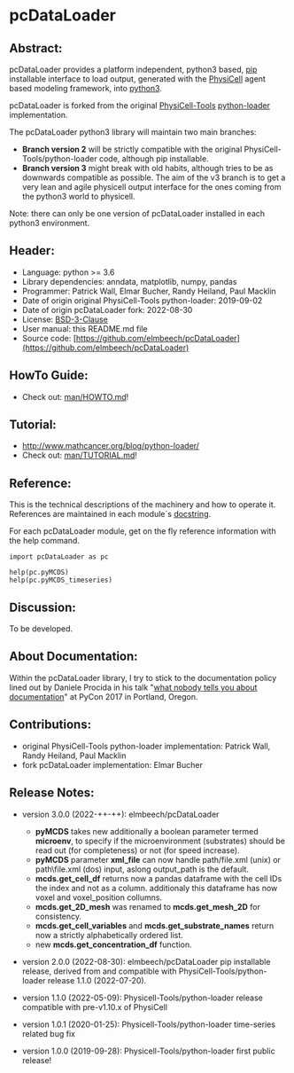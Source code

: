 # pcDataLoader

## Abstract:

pcDataLoader provides a platform independent, python3 based, [pip](https://en.wikipedia.org/wiki/Pip_(package_manager)) installable interface
to load output, generated with the [PhysiCell](https://github.com/MathCancer/PhysiCell) agent based modeling framework,
into [python3](https://en.wikipedia.org/wiki/Python_(programming_language)).

pcDataLoader is forked from the original [PhysiCell-Tools](https://github.com/PhysiCell-Tools) [python-loader](https://github.com/PhysiCell-Tools/python-loader) implementation.

The pcDataLoader python3 library will maintain two main branches:

+ **Branch version 2** will be strictly compatible with the original PhysiCell-Tools/python-loader code, although pip installable.
+ **Branch version 3** might break with old habits, although tries to be as downwards compatible as possible.
  The aim of the v3 branch is to get a very lean and agile physicell output interface for the ones coming from the python3 world to physicell.

Note: there can only be one version of pcDataLoader installed in each python3 environment.


## Header:
+ Language: python >= 3.6
+ Library dependencies: anndata, matplotlib, numpy, pandas
+ Programmer: Patrick Wall, Elmar Bucher, Randy Heiland, Paul Macklin
+ Date of origin original PhysiCell-Tools python-loader: 2019-09-02
+ Date of origin pcDataLoader fork: 2022-08-30
+ License: [BSD-3-Clause](https://en.wikipedia.org/wiki/BSD_licenses)
+ User manual: this README.md file
+ Source code: [https://github.com/elmbeech/pcDataLoader](https://github.com/elmbeech/pcDataLoader)


## HowTo Guide:

+ Check out: [man/HOWTO.md](https://github.com/elmbeech/pcDataLoader/man/HOWTO.md)!


## Tutorial:

+ http://www.mathcancer.org/blog/python-loader/
+ Check out: [man/TUTORIAL.md](https://github.com/elmbeech/pcDataLoader/man/TUTORIAL.md)!


## Reference:

This is the technical descriptions of the machinery and how to operate it.
References are maintained in each module`s [docstring](https://en.wikipedia.org/wiki/Docstring).

For each pcDataLoader module, get on the fly reference information with the help command.
```python3
import pcDataLoader as pc

help(pc.pyMCDS)
help(pc.pyMCDS_timeseries)
```


## Discussion:
To be developed.


## About Documentation:
Within the pcDataLoader library, I try to stick to the documentation policy lined out by Daniele Procida in his talk "[what nobody tells you about documentation](https://www.youtube.com/watch?v=azf6yzuJt54)" at PyCon 2017 in Portland, Oregon.


## Contributions:
+ original PhysiCell-Tools python-loader implementation: Patrick Wall, Randy Heiland, Paul Macklin
+ fork pcDataLoader implementation: Elmar Bucher


## Release Notes:
+ version 3.0.0 (2022-++-++): elmbeech/pcDataLoader
    + **pyMCDS** takes new additionally a boolean parameter termed **microenv**, to specify if the microenvironment (substrates) should be read out (for completeness) or not (for speed increase).
    + **pyMCDS** parameter **xml_file** can now handle path/file.xml (unix) or path\file.xml (dos) input, aslong output_path is the default.
    + **mcds.get_cell_df** returns now a pandas dataframe with the cell IDs the index and not as a column. additionaly this dataframe has now voxel and voxel_position collumns.
    + **mcds.get_2D_mesh** was renamed to **mcds.get_mesh_2D** for consistency.
    + **mcds.get_cell_variables** and **mcds.get_substrate_names** return now a strictly alphabetically ordered list.
    + new **mcds.get_concentration_df** function.

+ version 2.0.0 (2022-08-30): elmbeech/pcDataLoader pip installable release, derived from and compatible with PhysiCell-Tools/python-loader release 1.1.0 (2022-07-20).
+ version 1.1.0 (2022-05-09): Physicell-Tools/python-loader release compatible with pre-v1.10.x of PhysiCell
+ version 1.0.1 (2020-01-25): Physicell-Tools/python-loader time-series related bug fix
+ version 1.0.0 (2019-09-28): Physicell-Tools/python-loader first public release!
